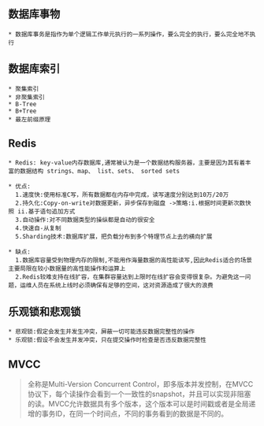 ## 数据库事物
    * 数据库事务是指作为单个逻辑工作单元执行的一系列操作，要么完全的执行，要么完全地不执行

## 数据库索引
    * 聚集索引
    * 非聚集索引
    * B-Tree
    * B+Tree
    * 最左前缀原理

## Redis
    * Redis: key-value内存数据库,通常被认为是一个数据结构服务器，主要是因为其有着丰富的数据结构 strings、map、 list、sets、 sorted sets

    * 优点: 
      1.速度快:使用标准C写，所有数据都在内存中完成，读写速度分别达到10万/20万
      2.持久化:Copy-on-write对数据更新，异步保存到磁盘 ->策略:i.根据时间更新次数快照 ii.基于语句追加方式
      3.自动操作:对不同数据类型的操纵都是自动的很安全
      4.快速自-从复制
      5.Sharding技术:数据库扩展，把负载分布到多个特理节点上去的横向扩展

    * 缺点:
      1.数据库容量受到物理内存的限制,不能用作海量数据的高性能读写,因此Redis适合的场景主要局限在较小数据量的高性能操作和运算上
      2.Redis较难支持在线扩容，在集群容量达到上限时在线扩容会变得很复杂。为避免这一问题，运维人员在系统上线时必须确保有足够的空间，这对资源造成了很大的浪费

## 乐观锁和悲观锁
    * 悲观锁:假定会发生并发生冲突，屏蔽一切可能违反数据完整性的操作
    * 乐观锁:假设不会发生并发冲突，只在提交操作时检查是否违反数据完整性

## MVCC
  >全称是Multi-Version Concurrent Control，即多版本并发控制，在MVCC协议下，每个读操作会看到一个一致性的snapshot，并且可以实现非阻塞的读。MVCC允许数据具有多个版本，这个版本可以是时间戳或者是全局递增的事务ID，在同一个时间点，不同的事务看到的数据是不同的。
  
    